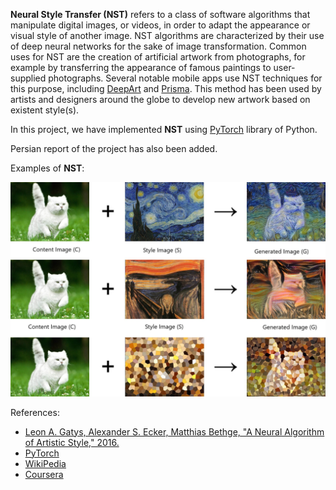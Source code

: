 **Neural Style Transfer (NST)** refers to a class of software algorithms that manipulate digital images, or videos, in order to adapt the appearance or visual style of another image. NST algorithms are characterized by their use of deep neural networks for the sake of image transformation. Common uses for NST are the creation of artificial artwork from photographs, for example by transferring the appearance of famous paintings to user-supplied photographs. Several notable mobile apps use NST techniques for this purpose, including [DeepArt](https://en.wikipedia.org/wiki/DeepArt) and [Prisma](https://en.wikipedia.org/wiki/Prisma_(app)). This method has been used by artists and designers around the globe to develop new artwork based on existent style(s).

In this project, we have implemented **NST** using [PyTorch](https://pytorch.org/) library of Python.

Persian report of the project has also been added.

Examples of **NST**:

![alt text](https://raw.githubusercontent.com/amirhosseinkhdb/Neural-Style-Transfer-with-PyTorch/main/Results/nst_examples.jpg "NST Examples")

References:
* [Leon A. Gatys, Alexander S. Ecker, Matthias Bethge, "A Neural Algorithm of Artistic Style," 2016.](https://arxiv.org/abs/1508.06576)
* [PyTorch](https://pytorch.org/)
* [WikiPedia](https://en.wikipedia.org/)
* [Coursera](https://www.coursera.org/learn/convolutional-neural-networks?specialization=deep-learning)